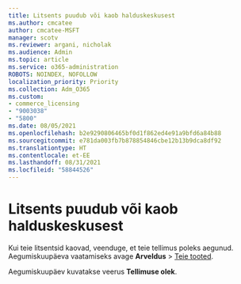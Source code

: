 ```yaml
---
title: Litsents puudub või kaob halduskeskusest
ms.author: cmcatee
author: cmcatee-MSFT
manager: scotv
ms.reviewer: argani, nicholak
ms.audience: Admin
ms.topic: article
ms.service: o365-administration
ROBOTS: NOINDEX, NOFOLLOW
localization_priority: Priority
ms.collection: Adm_O365
ms.custom:
- commerce_licensing
- "9003038"
- "5800"
ms.date: 08/05/2021
ms.openlocfilehash: b2e9290806465bf0d1f862ed4e91a9bfd6a84b88
ms.sourcegitcommit: e781da003fb7b878854846cbe12b13b9dca8df92
ms.translationtype: HT
ms.contentlocale: et-EE
ms.lasthandoff: 08/31/2021
ms.locfileid: "58844526"
---
```

# <a name="license-missing-or-disappears-from-the-admin-center"></a>Litsents puudub või kaob halduskeskusest

Kui teie litsentsid kaovad, veenduge, et teie tellimus poleks aegunud. Aegumiskuupäeva vaatamiseks avage **Arveldus** > [Teie tooted](https://go.microsoft.com/fwlink/p/?linkid=842054).

Aegumiskuupäev kuvatakse veerus **Tellimuse olek**.